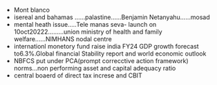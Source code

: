 * Mont blanco
* isereal and  bahamas ......palastine......Benjamin Netanyahu......mosad
* mental heath issue.....Tele manas seva- launch on 10oct20222.........union ministry of health and family welfare......NIMHANS nodal centre
* internationl monetory fund raise  india FY24  GDP growth forecast to6.3%.Global financial Stability report and world economic outlook
* NBFCS put under PCA(prompt correcctive action framework) norms...non performing asset and capital adequacy ratio
* central boaerd of direct tax increse and CBIT
